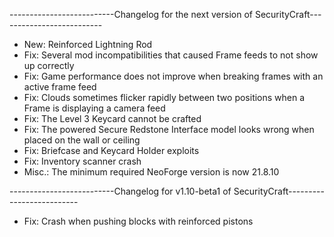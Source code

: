 --------------------------Changelog for the next version of SecurityCraft--------------------------

- New: Reinforced Lightning Rod
- Fix: Several mod incompatibilities that caused Frame feeds to not show up correctly
- Fix: Game performance does not improve when breaking frames with an active frame feed
- Fix: Clouds sometimes flicker rapidly between two positions when a Frame is displaying a camera feed
- Fix: The Level 3 Keycard cannot be crafted
- Fix: The powered Secure Redstone Interface model looks wrong when placed on the wall or ceiling
- Fix: Briefcase and Keycard Holder exploits
- Fix: Inventory scanner crash
- Misc.: The minimum required NeoForge version is now 21.8.10

--------------------------Changelog for v1.10-beta1 of SecurityCraft--------------------------

- Fix: Crash when pushing blocks with reinforced pistons

